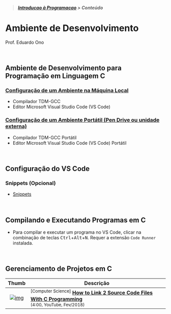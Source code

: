 > <h5><a href="https://github.com/eduardo-ono/Introducao-a-Programacao">Introducao à Programacao</a> > Conteúdo</h5>

# Ambiente de Desenvolvimento

Prof. Eduardo Ono

<br>

## Ambiente de Desenvolvimento para Programação em Linguagem C

### [Configuração de um Ambiente na Máquina Local](./local.md)

* Compilador TDM-GCC
* Editor Microsoft Visual Studio Code (VS Code)

### [Configuração de um Ambiente Portátil (Pen Drive ou unidade externa)](./pen-drive.md)

* Compilador TDM-GCC Portátil
* Editor Microsoft Visual Studio Code (VS Code) Portátil

<br>

## Configuração do VS Code

### Snippets (Opcional)

* [Snippets](./vscode/README.md#snippets)

<br>

## Compilando e Executando Programas em C

* Para compilar e executar um programa no VS Code, clicar na combinação de teclas <kbd>Ctrl</kbd>+<kbd>Alt</kbd>+<kbd>N</kbd>. Requer a extensão `Code Runner` instalada.

<br>

## Gerenciamento de Projetos em C

| Thumb | Descrição |
| :-: | --- |
| [![img](https://img.youtube.com/vi/IUylyTdX_8A/default.jpg)](https://www.youtube.com/watch?v=IUylyTdX_8A) | <sup>[Computer Science]</sup> [__How to Link 2 Source Code Files With C Programming__](https://www.youtube.com/watch?v=IUylyTdX_8A)<br> <sub>(4:00, YouTube, Fev/2018)</sub>

<br>
